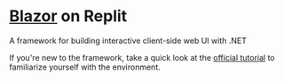 # [Blazor](https://dotnet.microsoft.com/en-us/apps/aspnet/web-apps/blazor) on Replit

A framework for building interactive client-side web UI with .NET

If you're new to the framework, take a quick look at the [official tutorial](https://dotnet.microsoft.com/en-us/learn/aspnet/blazor-tutorial/intro) to familiarize yourself with the environment.